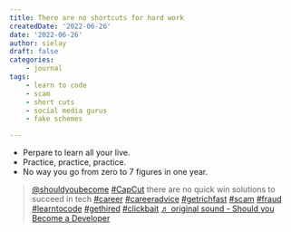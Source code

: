 ```yaml
---
title: There are no shortcuts for hard work
createdDate: '2022-06-26'
date: '2022-06-26'
author: sielay
draft: false
categories:
    - journal
tags:
    - learn to code
    - scam
    - short cuts
    - social media gurus
    - fake schemes

---
```


 * Perpare to learn all your live.
 * Practice, practice, practice.
 * No way you go from zero to 7 figures in one year.

<blockquote class="tiktok-embed" cite="https://www.tiktok.com/@shouldyoubecome/video/7113511658537946374" data-video-id="7113511658537946374" style="max-width: 605px;min-width: 325px;" > <section> <a target="_blank" title="@shouldyoubecome" href="https://www.tiktok.com/@shouldyoubecome">@shouldyoubecome</a> <a title="capcut" target="_blank" href="https://www.tiktok.com/tag/capcut">#CapCut</a> there are no quick win solutions to succeed in tech <a title="career" target="_blank" href="https://www.tiktok.com/tag/career">#career</a> <a title="careeradvice" target="_blank" href="https://www.tiktok.com/tag/careeradvice">#careeradvice</a> <a title="getrichfast" target="_blank" href="https://www.tiktok.com/tag/getrichfast">#getrichfast</a> <a title="scam" target="_blank" href="https://www.tiktok.com/tag/scam">#scam</a> <a title="fraud" target="_blank" href="https://www.tiktok.com/tag/fraud">#fraud</a> <a title="learntocode" target="_blank" href="https://www.tiktok.com/tag/learntocode">#learntocode</a> <a title="gethired" target="_blank" href="https://www.tiktok.com/tag/gethired">#gethired</a> <a title="clickbait" target="_blank" href="https://www.tiktok.com/tag/clickbait">#clickbait</a> <a target="_blank" title="♬ original sound - Should you Become a Developer" href="https://www.tiktok.com/music/original-sound-7113511689521859333">♬ original sound - Should you Become a Developer</a> </section> </blockquote> <script async src="https://www.tiktok.com/embed.js"></script>